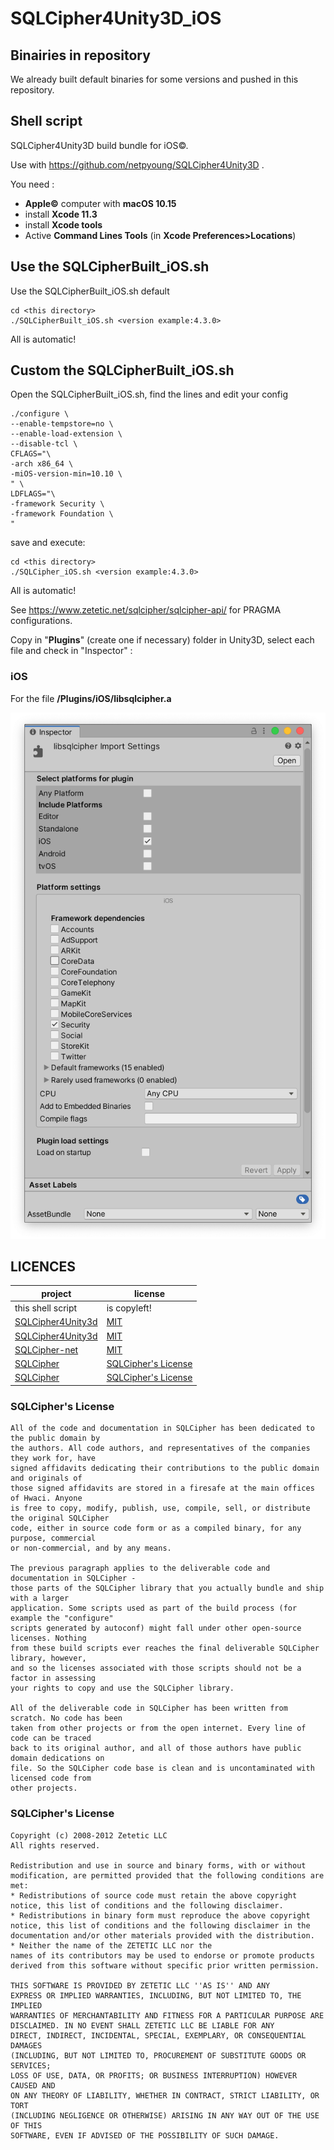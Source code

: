 # SQLCipher4Unity3D_iOS

## Binairies in repository

We already built default binaries for some versions and pushed in this repository.

## Shell script

SQLCipher4Unity3D build bundle for iOS©. 

Use with https://github.com/netpyoung/SQLCipher4Unity3D .

You need :
- **Apple©** computer with **macOS 10.15**
- install **Xcode 11.3**
- install **Xcode tools** 
- Active **Command Lines Tools** (in **Xcode Preferences>Locations**)

## Use the SQLCipherBuilt_iOS.sh

Use the SQLCipherBuilt_iOS.sh default

```
cd <this directory>
./SQLCipherBuilt_iOS.sh <version example:4.3.0>
```
All is automatic!

## Custom the SQLCipherBuilt_iOS.sh

Open the SQLCipherBuilt_iOS.sh, find the lines and edit your config

```
./configure \
--enable-tempstore=no \
--enable-load-extension \
--disable-tcl \
CFLAGS="\
-arch x86_64 \
-miOS-version-min=10.10 \
" \
LDFLAGS="\
-framework Security \
-framework Foundation \
"
```

save and execute:

```
cd <this directory>
./SQLCipher_iOS.sh <version example:4.3.0>
```
All is automatic!

See https://www.zetetic.net/sqlcipher/sqlcipher-api/ for PRAGMA configurations.

Copy in "**Plugins**" (create one if necessary) folder in Unity3D, select each file and check in "Inspector" :

### iOS

For the file **/Plugins/iOS/libsqlcipher.a**

![IOS](./IOS_Inspector.png)

## LICENCES

| project                                                        | license                                                                      |
|----------------------------------------------------------------|------------------------------------------------------------------------------|
| this shell script                                        | is copyleft!
| [SQLCipher4Unity3d](https://github.com/robertohuertasm/SQLite4Unity3d)                                        | [MIT](https://github.com/robertohuertasm/SQLCipher4Unity3d/blob/master/LICENSE) |
| [SQLCipher4Unity3d](https://github.com/codecoding/SQLCipher4Unity3d) | [MIT](https://github.com/codecoding/SQLCipher4Unity3d/blob/master/LICENSE)      |
| [SQLCipher-net](https://github.com/praeclarum/SQLCipher-net)         | [MIT](https://github.com/praeclarum/SQLCipher-net/blob/master/LICENSE.txt)      |
| [SQLCipher](SQLCipher370_banner.gif)                                 | [SQLCipher's License](https://SQLCipher.org/copyright.html)                        |
| [SQLCipher](https://www.zetetic.net/SQLCipher/)                | [SQLCipher's License](https://www.zetetic.net/SQLCipher/license/)            |

### SQLCipher's License

``` license
All of the code and documentation in SQLCipher has been dedicated to the public domain by 
the authors. All code authors, and representatives of the companies they work for, have
signed affidavits dedicating their contributions to the public domain and originals of 
those signed affidavits are stored in a firesafe at the main offices of Hwaci. Anyone 
is free to copy, modify, publish, use, compile, sell, or distribute the original SQLCipher
code, either in source code form or as a compiled binary, for any purpose, commercial 
or non-commercial, and by any means.

The previous paragraph applies to the deliverable code and documentation in SQLCipher - 
those parts of the SQLCipher library that you actually bundle and ship with a larger 
application. Some scripts used as part of the build process (for example the "configure"
scripts generated by autoconf) might fall under other open-source licenses. Nothing 
from these build scripts ever reaches the final deliverable SQLCipher library, however, 
and so the licenses associated with those scripts should not be a factor in assessing 
your rights to copy and use the SQLCipher library.

All of the deliverable code in SQLCipher has been written from scratch. No code has been 
taken from other projects or from the open internet. Every line of code can be traced 
back to its original author, and all of those authors have public domain dedications on 
file. So the SQLCipher code base is clean and is uncontaminated with licensed code from 
other projects.
```

### SQLCipher's License

``` license
Copyright (c) 2008-2012 Zetetic LLC
All rights reserved.

Redistribution and use in source and binary forms, with or without
modification, are permitted provided that the following conditions are met:
* Redistributions of source code must retain the above copyright
notice, this list of conditions and the following disclaimer.
* Redistributions in binary form must reproduce the above copyright
notice, this list of conditions and the following disclaimer in the
documentation and/or other materials provided with the distribution.
* Neither the name of the ZETETIC LLC nor the
names of its contributors may be used to endorse or promote products
derived from this software without specific prior written permission.

THIS SOFTWARE IS PROVIDED BY ZETETIC LLC ''AS IS'' AND ANY
EXPRESS OR IMPLIED WARRANTIES, INCLUDING, BUT NOT LIMITED TO, THE IMPLIED
WARRANTIES OF MERCHANTABILITY AND FITNESS FOR A PARTICULAR PURPOSE ARE
DISCLAIMED. IN NO EVENT SHALL ZETETIC LLC BE LIABLE FOR ANY
DIRECT, INDIRECT, INCIDENTAL, SPECIAL, EXEMPLARY, OR CONSEQUENTIAL DAMAGES
(INCLUDING, BUT NOT LIMITED TO, PROCUREMENT OF SUBSTITUTE GOODS OR SERVICES;
LOSS OF USE, DATA, OR PROFITS; OR BUSINESS INTERRUPTION) HOWEVER CAUSED AND
ON ANY THEORY OF LIABILITY, WHETHER IN CONTRACT, STRICT LIABILITY, OR TORT
(INCLUDING NEGLIGENCE OR OTHERWISE) ARISING IN ANY WAY OUT OF THE USE OF THIS
SOFTWARE, EVEN IF ADVISED OF THE POSSIBILITY OF SUCH DAMAGE.
```
